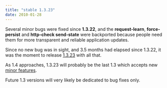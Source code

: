 ```yaml
---
title: "stable 1.3.23"
date: 2010-01-28
---
```

Several minor bugs were fixed since **1.3.22**, and the **request-learn**, **force-persist** and **http-check send-state** were backported because people need them for more transparent and reliable application updates.

Since no new bug was in sight, and 3.5 months had elapsed since 1.3.22, it was the moment to release [1.3.23](/download/1.3/src/) with all that.

As 1.4 approaches, 1.3.23 will probably be the last 1.3 which accepts new [minor features](/download/1.3/src/CHANGELOG).

Future 1.3 versions will very likely be dedicated to bug fixes only.
